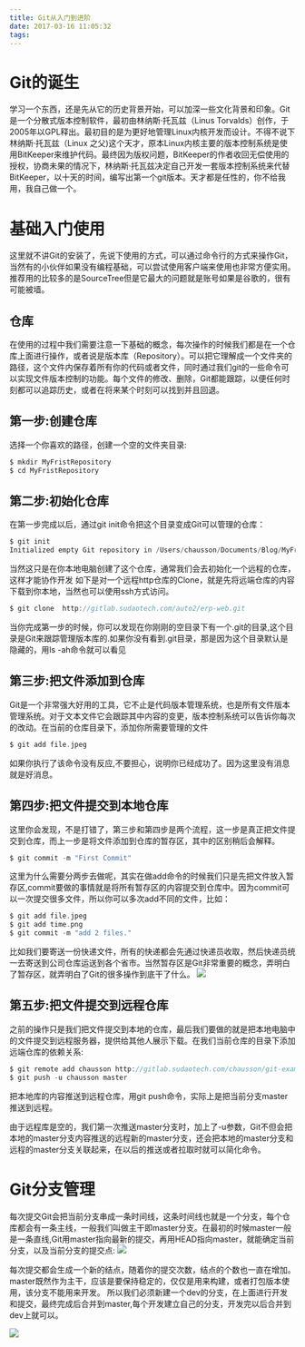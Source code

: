 ```yaml
---
title: Git从入门到进阶
date: 2017-03-16 11:05:32
tags:
---
```


# Git的诞生
学习一个东西，还是先从它的历史背景开始，可以加深一些文化背景和印象。Git是一个分散式版本控制软件，最初由林纳斯·托瓦兹（Linus Torvalds）创作，于2005年以GPL释出。最初目的是为更好地管理Linux内核开发而设计。不得不说下林纳斯·托瓦兹（Linux 之父)这个天才，原本Linux内核主要的版本控制系统是使用BitKeeper来维护代码。最终因为版权问题，BitKeeper的作者收回无偿使用的授权，协商未果的情况下，林纳斯·托瓦兹决定自己开发一套版本控制系统来代替BitKeeper，以十天的时间，编写出第一个git版本。天才都是任性的，你不给我用，我自己做一个。

# 基础入门使用
这里就不讲Git的安装了，先说下使用的方式，可以通过命令行的方式来操作Git，当然有的小伙伴如果没有编程基础，可以尝试使用客户端来使用也非常方便实用。推荐用的比较多的是SourceTree但是它最大的问题就是账号如果是谷歌的，很有可能被墙。

## 仓库
在使用的过程中我们需要注意一下基础的概念，每次操作的时候我们都是在一个仓库上面进行操作，或者说是版本库（Repository）。可以把它理解成一个文件夹的路径，这个文件内保存着所有你的代码或者文件，同时通过我们git的一些命令可以实现文件版本控制的功能。每个文件的修改、删除，Git都能跟踪，以便任何时刻都可以追踪历史，或者在将来某个时刻可以找到并且回退。

## 第一步:创建仓库
选择一个你喜欢的路径，创建一个空的文件夹目录:

``` c
$ mkdir MyFristRepository
$ cd MyFristRepository

```


## 第二步:初始化仓库
在第一步完成以后，通过git init命令把这个目录变成Git可以管理的仓库：

``` c
$ git init
Initialized empty Git repository in /Users/chausson/Documents/Blog/MyFristRepository/.git/

```
当然这只是在你本地电脑创建了这个仓库，通常我们会去初始化一个远程的仓库，这样才能协作开发
如下是对一个远程http仓库的Clone，就是先将远端仓库的内容下载到你本地，当然也可以使用ssh方式访问。
``` c
$ git clone  http://gitlab.sudaotech.com/auto2/erp-web.git
```


当你完成第一步的时候，你可以发现在你刚刚的空目录下有一个.git的目录,这个目录是Git来跟踪管理版本库的.如果你没有看到.git目录，那是因为这个目录默认是隐藏的，用ls -ah命令就可以看见

## 第三步:把文件添加到仓库
Git是一个非常强大好用的工具，它不止是代码版本管理系统，也是所有文件版本管理系统。对于文本文件它会跟踪其中内容的变更，版本控制系统可以告诉你每次的改动。在当前的仓库目录下，添加你所需要管理的文件

``` c
$ git add file.jpeg


```

如果你执行了该命令没有反应,不要担心，说明你已经成功了。因为这里没有消息就是好消息。

## 第四步:把文件提交到本地仓库
这里你会发现，不是打错了，第三步和第四步是两个流程，这一步是真正把文件提交到仓库，而上一步是将文件添加到仓库的暂存区，其中的区别稍后会解释。
``` c
$ git commit -m "First Commit"


```
 这里为什么需要分两步去做呢，其实在做add命令的时候我们只是先把文件放入暂存区,commit要做的事情就是将所有暂存区的内容提交到仓库中。因为commit可以一次提交很多文件，所以你可以多次add不同的文件，比如：
 ``` c
$ git add file.jpeg
$ git add time.png
$ git commit -m "add 2 files."

 ```
 比如我们要寄送一份快递文件，所有的快递都会先通过快递员收取，然后快递员统一去寄送到公司仓库运送到各个省市。当然暂存区是Git非常重要的概念，弄明白了暂存区，就弄明白了Git的很多操作到底干了什么。
 <img src="/img/GitSource/cache.png">

 ## 第五步:把文件提交到远程仓库
 之前的操作只是我们把文件提交到本地的仓库，最后我们要做的就是把本地电脑中的文件提交到远程服务器，提供给其他人展示下载。在我们当前仓库的目录下添加远端仓库的依赖关系:
 ``` c
$ git remote add chausson http://gitlab.sudaotech.com/chausson/git-example.git
$ git push -u chausson master

 ```
把本地库的内容推送到远程仓库，用git push命令，实际上是把当前分支master推送到远程。

由于远程库是空的，我们第一次推送master分支时，加上了-u参数，Git不但会把本地的master分支内容推送的远程新的master分支，还会把本地的master分支和远程的master分支关联起来，在以后的推送或者拉取时就可以简化命令。

# Git分支管理
每次提交Git会把当前分支串成一条时间线，这条时间线也就是一个分支，每个仓库都会有一条主线，一般我们叫做主干即master分支。在最初的时候master一般是一条直线,Git用master指向最新的提交，再用HEAD指向master，就能确定当前分支，以及当前分支的提交点:
 <img src="/img/GitSource/master.png">

每次提交都会生成一个新的结点，随着你的提交次数，结点的个数也一直在增加。master既然作为主干，应该是要保持稳定的，仅仅是用来构建，或者打包版本使用，该分支不能用来开发。
所以我们必须新建一个dev的分支，在上面进行开发和提交，最终完成后合并到master,每个开发建立自己的分支，开发完以后合并到dev上就可以。

 <img src="/img/GitSource/branch.png">
 







